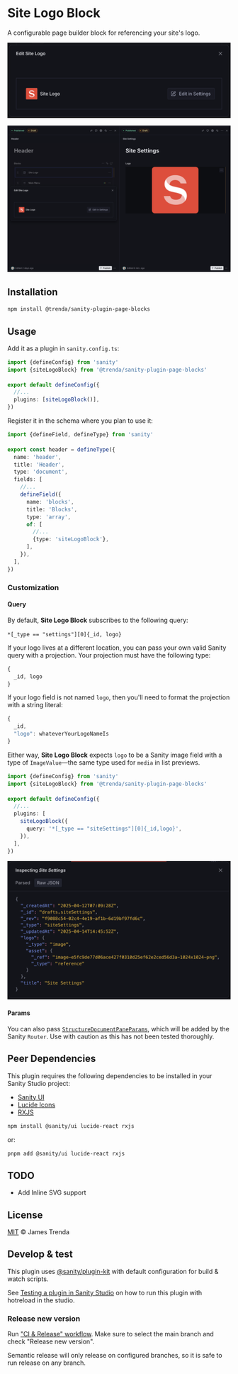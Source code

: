 # Site Logo Block

A configurable page builder block for referencing your site's logo.

![A modal showing the current logo and a button labeled Edit in Settings.](assets/sanity-plugin-page-blocks-site-logo-block.png)

![A side-by-side pane view showing Header settings on the left and Site Settings on the right after clicking the Edit in Settings button.](assets/sanity-plugin-page-blocks-site-logo-block-edit-in-settings.png)

## Installation

```sh
npm install @trenda/sanity-plugin-page-blocks
```

## Usage

Add it as a plugin in `sanity.config.ts`:

```ts
import {defineConfig} from 'sanity'
import {siteLogoBlock} from '@trenda/sanity-plugin-page-blocks'

export default defineConfig({
  //...
  plugins: [siteLogoBlock()],
})
```

Register it in the schema where you plan to use it:

```ts
import {defineField, defineType} from 'sanity'

export const header = defineType({
  name: 'header',
  title: 'Header',
  type: 'document',
  fields: [
    //...
    defineField({
      name: 'blocks',
      title: 'Blocks',
      type: 'array',
      of: [
        //...
        {type: 'siteLogoBlock'},
      ],
    }),
  ],
})
```

### Customization

#### Query

By default, **Site Logo Block** subscribes to the following query:

`*[_type == "settings"][0]{_id, logo}`

If your logo lives at a different location, you can pass your own valid Sanity query with a projection. Your projection must have the following type:

```ts
{
  _id, logo
}
```

If your logo field is not named `logo`, then you'll need to format the projection with a string literal:

```ts
{
  _id,
  "logo": whateverYourLogoNameIs
}
```

Either way, **Site Logo Block** expects `logo` to be a Sanity image field with a type of `ImageValue`—the same type used for `media` in list previews.

```ts
import {defineConfig} from 'sanity'
import {siteLogoBlock} from '@trenda/sanity-plugin-page-blocks'

export default defineConfig({
  //...
  plugins: [
    siteLogoBlock({
      query: '*[_type == "siteSettings"][0]{_id,logo}',
    }),
  ],
})
```

![Site Settings inspect modal showing the Raw JSON data used by Site Logo Block](assets/sanity-plugin-page-blocks-site-logo-block-inspect.png)

#### Params

You can also pass [`StructureDocumentPaneParams`](https://www.sanity.io/docs/reference/api/sanity/presentation/StructureDocumentPaneParams), which will be added by the Sanity `Router`. Use with caution as this has not been tested thoroughly.

## Peer Dependencies

This plugin requires the following dependencies to be installed in your Sanity Studio project:

- [Sanity UI](https://www.sanity.io/ui)
- [Lucide Icons](https://lucide.dev/)
- [RXJS](https://rxjs.dev/)

```sh
npm install @sanity/ui lucide-react rxjs
```

or:

```sh
pnpm add @sanity/ui lucide-react rxjs
```

## TODO

- Add Inline SVG support

## License

[MIT](../../LICENSE) © James Trenda

## Develop & test

This plugin uses [@sanity/plugin-kit](https://github.com/sanity-io/plugin-kit)
with default configuration for build & watch scripts.

See [Testing a plugin in Sanity Studio](https://github.com/sanity-io/plugin-kit#testing-a-plugin-in-sanity-studio)
on how to run this plugin with hotreload in the studio.

### Release new version

Run ["CI & Release" workflow](TODO/actions/workflows/main.yml).
Make sure to select the main branch and check "Release new version".

Semantic release will only release on configured branches, so it is safe to run release on any branch.
